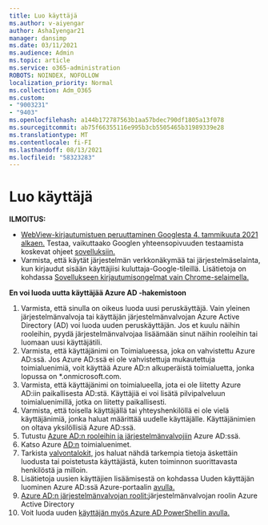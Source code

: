 ```yaml
---
title: Luo käyttäjä
ms.author: v-aiyengar
author: AshaIyengar21
manager: dansimp
ms.date: 03/11/2021
ms.audience: Admin
ms.topic: article
ms.service: o365-administration
ROBOTS: NOINDEX, NOFOLLOW
localization_priority: Normal
ms.collection: Adm_O365
ms.custom:
- "9003231"
- "9403"
ms.openlocfilehash: a144b172787563b1aa57bdec790df1805a13f078
ms.sourcegitcommit: ab75f66355116e995b3cb5505465b31989339e28
ms.translationtype: MT
ms.contentlocale: fi-FI
ms.lasthandoff: 08/13/2021
ms.locfileid: "58323283"
---
```

# <a name="create-user"></a>Luo käyttäjä

**ILMOITUS:**

- [WebView-kirjautumistuen peruuttaminen Googlesta 4. tammikuuta 2021 alkaen.](https://docs.microsoft.com/azure/active-directory/external-identities/google-federation#deprecation-of-webview-sign-in-support) Testaa, vaikuttaako Googlen yhteensopivuuden testaamista koskevat ohjeet [sovelluksiin.](https://go.microsoft.com/fwlink/?linkid=2157323)
- Varmista, että käytät järjestelmän verkkonäkymää tai järjestelmäselainta, kun kirjaudut sisään käyttäjiisi kuluttaja-Google-tileillä. Lisätietoja on kohdassa [Sovellukseen kirjautumisongelmat vain Chrome-selaimella.](https://docs.microsoft.com/office365/troubleshoot/miscellaneous/chrome-behavior-affects-applications)

**En voi luoda uutta käyttäjää Azure AD -hakemistoon**

1. Varmista, että sinulla on oikeus luoda uusi peruskäyttäjä. Vain yleinen järjestelmänvalvoja tai käyttäjän järjestelmänvalvojan Azure Active Directory (AD) voi luoda uuden peruskäyttäjän. Jos et kuulu näihin rooleihin, pyydä järjestelmänvalvojaa lisäämään sinut näihin rooleihin tai luomaan uusi käyttäjätili.
1. Varmista, että käyttäjänimi on Toimialueessa, joka on vahvistettu Azure AD:ssä. Jos Azure AD:ssä ei ole vahvistettuja mukautettuja toimialuenimiä, voit käyttää Azure AD:n alkuperäistä toimialuetta, jonka lopussa on *.onmicrosoft.com.
1. Varmista, että käyttäjänimi on toimialueella, jota ei ole liitetty Azure AD:iin paikallisesta AD:stä. Käyttäjiä ei voi lisätä pilvipalveluun toimialuenimillä, jotka on liitetty paikallisesti.
1. Varmista, että toisella käyttäjällä tai yhteyshenkilöllä ei ole vielä käyttäjänimiä, jonka haluat määrittää uudelle käyttäjälle. Käyttäjänimien on oltava yksilöllisiä Azure AD:ssä.
1. Tutustu [Azure AD:n rooleihin ja järjestelmänvalvojiin](https://portal.azure.com/#blade/Microsoft_AAD_IAM/ActiveDirectoryMenuBlade/RolesAndAdministrators) Azure AD:ssä.
1. Katso Azure [AD:n](https://portal.azure.com/#blade/Microsoft_AAD_IAM/ActiveDirectoryMenuBlade/RolesAndAdministrators) toimialuenimet.
1. Tarkista [valvontalokit,](https://portal.azure.com/#blade/Microsoft_AAD_IAM/ActiveDirectoryMenuBlade/RolesAndAdministrators) jos haluat nähdä tarkempia tietoja äskettäin luodusta tai poistetusta käyttäjästä, kuten toiminnon suorittavasta henkilöstä ja milloin.
1. Lisätietoja uusien käyttäjien lisäämisestä on kohdassa Uuden käyttäjän luominen Azure AD:ssä Azure-portaalin [avulla.](https://docs.microsoft.com/azure/active-directory/active-directory-users-create-azure-portal)
1. [Azure AD:n järjestelmänvalvojan roolit:](https://docs.microsoft.com/azure/active-directory/active-directory-assign-admin-roles)järjestelmänvalvojan roolin Azure Active Directory
1. Voit luoda uuden [käyttäjän myös Azure AD PowerShellin avulla.](https://docs.microsoft.com/powershell/module/azuread/new-azureaduser?view=azureadps-2.0)
